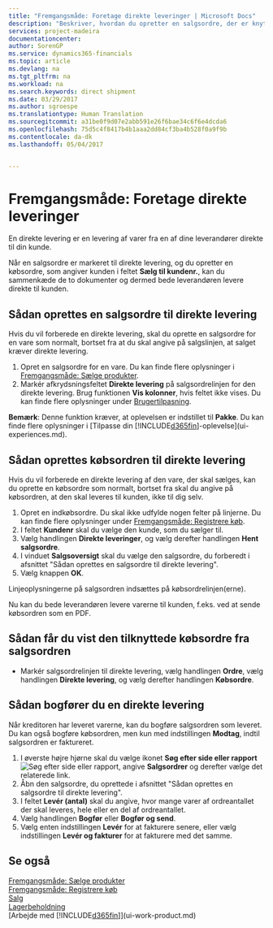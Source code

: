 ```yaml
---
title: "Fremgangsmåde: Foretage direkte leveringer | Microsoft Docs"
description: "Beskriver, hvordan du opretter en salgsordre, der er knyttet til en købsordre for at muliggøre levering direkte fra leverandøren til kunden."
services: project-madeira
documentationcenter: 
author: SorenGP
ms.service: dynamics365-financials
ms.topic: article
ms.devlang: na
ms.tgt_pltfrm: na
ms.workload: na
ms.search.keywords: direct shipment
ms.date: 03/29/2017
ms.author: sgroespe
ms.translationtype: Human Translation
ms.sourcegitcommit: a31be0f9d07e2abb591e26f6bae34c6f6e4dcda6
ms.openlocfilehash: 75d5c4f8417b4b1aaa2dd84cf3ba4b528f0a9f9b
ms.contentlocale: da-dk
ms.lasthandoff: 05/04/2017


---
```

# <a name="how-to-make-drop-shipments"></a>Fremgangsmåde: Foretage direkte leveringer
En direkte levering er en levering af varer fra en af dine leverandører direkte til din kunde.

Når en salgsordre er markeret til direkte levering, og du opretter en købsordre, som angiver kunden i feltet **Sælg til kundenr.**, kan du sammenkæde de to dokumenter og dermed bede leverandøren levere direkte til kunden.

## <a name="to-create-a-sales-order-for-drop-shipment"></a>Sådan oprettes en salgsordre til direkte levering
Hvis du vil forberede en direkte levering, skal du oprette en salgsordre for en vare som normalt, bortset fra at du skal angive på salgslinjen, at salget kræver direkte levering.

1. Opret en salgsordre for en vare. Du kan finde flere oplysninger i [Fremgangsmåde: Sælge produkter](sales-how-sell-products.md).
2. Markér afkrydsningsfeltet **Direkte levering** på salgsordrelinjen for den direkte levering. Brug funktionen **Vis kolonner**, hvis feltet ikke vises. Du kan finde flere oplysninger under [Brugertilpasning](ui-user-personalization.md).

**Bemærk**: Denne funktion kræver, at oplevelsen er indstillet til **Pakke**. Du kan finde flere oplysninger i [Tilpasse din [!INCLUDE[d365fin](includes/d365fin_md.md)]-oplevelse](ui-experiences.md).

## <a name="to-create-the-purchase-order-for-drop-shipment"></a>Sådan oprettes købsordren til direkte levering
Hvis du vil forberede en direkte levering af den vare, der skal sælges, kan du oprette en købsordre som normalt, bortset fra skal du angive på købsordren, at den skal leveres til kunden, ikke til dig selv.

1. Opret en indkøbsordre. Du skal ikke udfylde nogen felter på linjerne. Du kan finde flere oplysninger under [Fremgangsmåde: Registrere køb](purchasing-how-record-purchases.md).
2. I feltet **Kundenr** skal du vælge den kunde, som du sælger til.
3. Vælg handlingen **Direkte leveringer**, og vælg derefter handlingen **Hent salgsordre**.
4. I vinduet **Salgsoversigt** skal du vælge den salgsordre, du forberedt i afsnittet "Sådan oprettes en salgsordre til direkte levering".
5. Vælg knappen **OK**.

Linjeoplysningerne på salgsordren indsættes på købsordrelinjen(erne).

Nu kan du bede leverandøren levere varerne til kunden, f.eks. ved at sende købsordren som en PDF.     

## <a name="to-view-the-linked-purchase-order-from-the-sales-order"></a>Sådan får du vist den tilknyttede købsordre fra salgsordren
* Markér salgsordrelinjen til direkte levering, vælg handlingen **Ordre**, vælg handlingen **Direkte levering**, og vælg derefter handlingen **Købsordre**.

## <a name="to-post-a-drop-shipment"></a>Sådan bogfører du en direkte levering
Når kreditoren har leveret varerne, kan du bogføre salgsordren som leveret. Du kan også bogføre købsordren, men kun med indstillingen **Modtag**, indtil salgsordren er faktureret.

1. I øverste højre hjørne skal du vælge ikonet **Søg efter side eller rapport** ![Søg efter side eller rapport](media/ui-search/search_small.png "Ikonet Søg efter side eller rapport"), angive **Salgsordrer** og derefter vælge det relaterede link.
2. Åbn den salgsordre, du oprettede i afsnittet "Sådan oprettes en salgsordre til direkte levering".
3. I feltet **Levér (antal)** skal du angive, hvor mange varer af ordreantallet der skal leveres, hele eller en del af ordreantallet.
4. Vælg handlingen **Bogfør** eller **Bogfør og send**.
5. Vælg enten indstillingen **Levér** for at fakturere senere, eller vælg indstillingen **Levér og fakturer** for at fakturere med det samme.

## <a name="see-also"></a>Se også
[Fremgangsmåde: Sælge produkter](sales-how-sell-products.md)  
[Fremgangsmåde: Registrere køb](purchasing-how-record-purchases.md)  
[Salg](sales-manage-sales.md)  
[Lagerbeholdning](inventory-manage-inventory.md)  
[Arbejde med [!INCLUDE[d365fin](includes/d365fin_md.md)]](ui-work-product.md)

